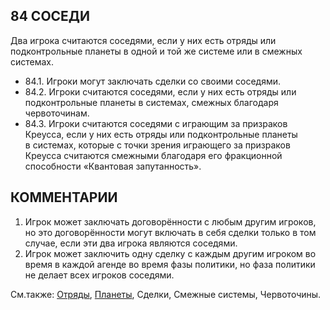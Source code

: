 84 СОСЕДИ
---

Два игрока считаются соседями, если у них есть отряды или подконтрольные планеты в одной и той же системе или в смежных системах.
* 84.1. Игроки могут заключать сделки со своими соседями.
* 84.2. Игроки считаются соседями, если у них есть отряды или подконтрольные планеты в системах, смежных благодаря червоточинам.
* 84.3. Игроки считаются соседями с играющим за призраков Креусса, если у них есть отряды или подконтрольные планеты в системах, которые с точки зрения играющего за призраков Креусса считаются смежными благодаря его фракционной способности «Квантовая запутанность».

КОММЕНТАРИИ
---
1) Игрок может заключать договорённости с любым другим игроков, но это договорённости могут включать в себя сделки только в том случае, если эти два игрока являются соседями.
2) Игрок может заключить одну сделку с каждым другим игроком во время в каждой агенде во время фазы политики, но фаза политики не делает всех игроков соседями.

См.также: [Отряды](units.md), [Планеты](planets.md), Сделки, Смежные системы, Червоточины.
